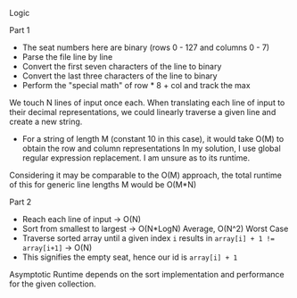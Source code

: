 Logic

Part 1

- The seat numbers here are binary (rows 0 - 127 and columns 0 - 7)
- Parse the file line by line
- Convert the first seven characters of the line to binary
- Convert the last three characters of the line to binary
- Perform the "special math" of row * 8 + col and track the max

We touch N lines of input once each. 
When translating each line of input to their decimal representations, we could linearly traverse a given line and create a new string.
  - For a string of length M (constant 10 in this case), it would take O(M) to obtain the row and column representations
In my solution, I use global regular expression replacement. I am unsure as to its runtime.

Considering it may be comparable to the O(M) approach, the total runtime of this for generic line lengths M would be O(M*N)

Part 2

- Reach each line of input -> O(N)
- Sort from smallest to largest -> O(N*LogN) Average, O(N^2) Worst Case
- Traverse sorted array until a given index `i` results in `array[i] + 1 != array[i+1]` -> O(N)
- This signifies the empty seat, hence our id is `array[i] + 1`

Asymptotic Runtime depends on the sort implementation and performance for the given collection.
